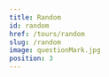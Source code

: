 ```yaml
---
title: Random
id: random
href: /tours/random
slug: /random
image: questionMark.jpg
position: 3
---
```


